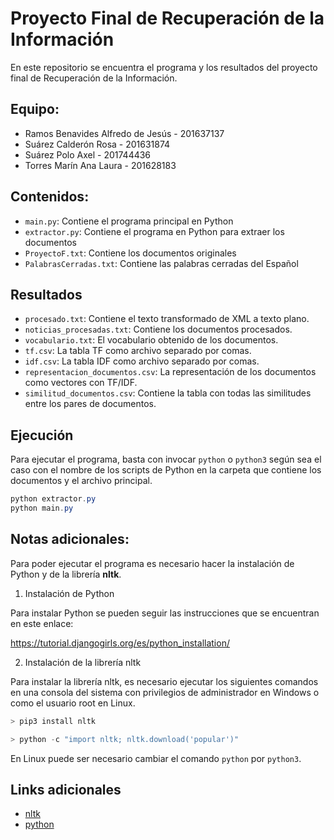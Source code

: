 # Proyecto Final de Recuperación de la Información

En este repositorio se encuentra el programa y los resultados del proyecto final de
Recuperación de la Información.

## Equipo:

- Ramos Benavides Alfredo de Jesús - 201637137
- Suárez Calderón Rosa             - 201631874
- Suárez Polo Axel                 - 201744436
- Torres Marín Ana Laura           - 201628183

## Contenidos:

- `main.py`: Contiene el programa principal en Python
- `extractor.py`: Contiene el programa en Python para extraer los documentos
- `ProyectoF.txt`: Contiene los documentos originales
- `PalabrasCerradas.txt`: Contiene las palabras cerradas del Español

## Resultados
- `procesado.txt`: Contiene el texto transformado de XML a texto plano.
- `noticias_procesadas.txt`: Contiene los documentos procesados.
- `vocabulario.txt`: El vocabulario obtenido de los documentos.
- `tf.csv`: La tabla TF como archivo separado por comas.
- `idf.csv`: La tabla IDF como archivo separado por comas.
- `representacion_documentos.csv`: La representación de los documentos como
    vectores con TF/IDF.
- `similitud_documentos.csv`: Contiene la tabla con todas las similitudes entre
    los pares de documentos.

## Ejecución
Para ejecutar el programa, basta con invocar `python` o `python3` según sea el caso
con el nombre de los scripts de Python en la carpeta que contiene los documentos y
el archivo principal.

```powershell
python extractor.py
python main.py
```

## Notas adicionales:

Para poder ejecutar el programa es necesario hacer la instalación de Python y de la
librería **nltk**.

1. Instalación de Python

Para instalar Python se pueden seguir las instrucciones que se encuentran en este enlace:

https://tutorial.djangogirls.org/es/python_installation/

2. Instalación de la librería nltk

Para instalar la librería nltk, es necesario ejecutar los siguientes comandos en una
consola del sistema con privilegios de administrador en Windows o como el usuario root
en Linux.

```powershell
> pip3 install nltk

> python -c "import nltk; nltk.download('popular')"
```

En Linux puede ser necesario cambiar el comando `python` por `python3`.

## Links adicionales

- [nltk](https://www.nltk.org/)
- [python](https://www.python.org/)
